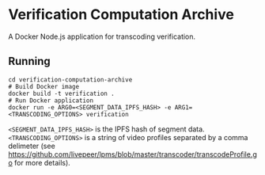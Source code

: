 # Verification Computation Archive

A Docker Node.js application for transcoding verification.

## Running

```
cd verification-computation-archive
# Build Docker image
docker build -t verification .
# Run Docker application
docker run -e ARG0=<SEGMENT_DATA_IPFS_HASH> -e ARG1=<TRANSCODING_OPTIONS> verification
```

`<SEGMENT_DATA_IPFS_HASH>` is the IPFS hash of segment data. `<TRANSCODING_OPTIONS>` is a string of video profiles separated by a comma delimeter (see https://github.com/livepeer/lpms/blob/master/transcoder/transcodeProfile.go for more details).
